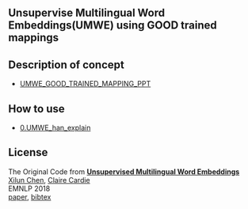 ## Unsupervise Multilingual Word Embeddings(UMWE) using GOOD trained mappings

## Description of concept
- [UMWE_GOOD_TRAINED_MAPPING_PPT](https://github.com/Nhandsome/UMWE_using_good_trained_mapping/blob/main/docs/210510.pdf)
## How to use
- [0.UMWE_han_explain](https://github.com/Nhandsome/UMWE_using_good_trained_mapping/blob/main/0.UMWE_han_explain.ipynb)

## License
The Original Code from [**Unsupervised Multilingual Word Embeddings**](http://aclweb.org/anthology/D18-1024)
<br>
[Xilun Chen](http://www.cs.cornell.edu/~xlchen/),
[Claire Cardie](http://www.cs.cornell.edu/home/cardie/)
<br>
EMNLP 2018
<br>
[paper](http://aclweb.org/anthology/D18-1024),
[bibtex](http://aclweb.org/anthology/D18-1024.bib)

